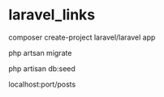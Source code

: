 # laravel_links

composer create-project laravel/laravel app

php artsan migrate

php artisan db:seed

localhost:port/posts
